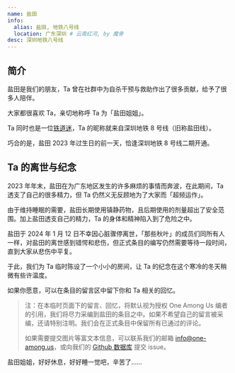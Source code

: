 ```yaml
---
name: 盐田
info:
  alias: 盐田, 地铁八号线
  location: 广东深圳 # 云南红河, by 魔骨
desc: 深圳地铁八号线
---
```


## 简介

盐田是我们的朋友，Ta 曾在社群中为自杀干预与救助作出了很多贡献，给予了很多人陪伴。

大家都很喜欢 Ta，亲切地称呼 Ta 为「盐田姐姐」。

Ta 同时也是一位[铁道迷](https://zh.wikipedia.org/zh-cn/%E9%90%B5%E9%81%93%E8%BF%B7)，Ta 的昵称就来自深圳地铁 8 号线（旧称盐田线）。

巧合的是，盐田 2023 年过生日的前一天，恰逢深圳地铁 8 号线二期开通。

## Ta 的离世与纪念

2023 年年末，盐田在为广东地区发生的许多麻烦的事情而奔波，在此期间，Ta 透支了自己的很多精力，但 Ta 仍然义无反顾地为了大家而「超频运作」。

由于维持睡眠的需要，盐田长期使用镇静药物，且后期使用的剂量超出了安全范围。加上盐田透支自己的精力，Ta 的身体和精神陷入到了危险之中。

盐田于 2024 年 1 月 12 日不幸因心脏骤停离世，「那些秋叶」的成员们同所有人一样，对盐田的离世感到错愕和悲伤，但正式条目的编写仍然需要等待一段时间，直到大家从悲伤中平复。

于此，我们为 Ta 临时陈设了一个小小的房间，让 Ta 的纪念在这个寒冷的冬天稍微有些许温度。

如果你愿意，可以在条目的留言区中留下你和 Ta 相关的回忆。

> 注：在本临时页面下的留言、回忆，将默认视为授权 One Among Us 编者的引用，我们将尽力采编到盐田的条目之中。如果不希望自己的留言被采编，还请特别注明。我们会在正式条目中保留所有已通过的评论。
>
> 如果需要提交图片等富文本信息，可以联系我们的邮箱 [info@one-among.us](mailto:info@one-among.us)，或向我们的 [Github 数据库](https://github.com/one-among-us/data) 提交 issue。

盐田姐姐，好好休息，好好睡一觉吧，辛苦了……
